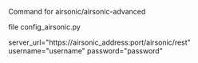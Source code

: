 Command for airsonic/airsonic-advanced



file config_airsonic.py

server_url="https://airsonic_address:port/airsonic/rest"
username="username"
password="password"
